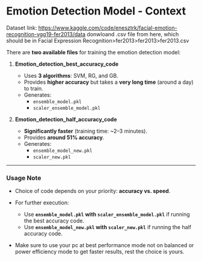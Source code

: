 # Emotion Detection Model - Context

Dataset link: https://www.kaggle.com/code/enesztrk/facial-emotion-recognition-vgg19-fer2013/data
donwloand .csv file from here, which should be in Facial Expression Recognition>fer2013>fer2013>fer2013.csv 

There are **two available files** for training the emotion detection model:

1. **Emotion_detection_best_accuracy_code**
   - Uses **3 algorithms**: SVM, RG, and GB.
   - Provides **higher accuracy** but takes a **very long time** (around a day) to train.
   - Generates:
     - `ensemble_model.pkl`
     - `scaler_ensemble_model.pkl`

2. **Emotion_detection_half_accuracy_code**
   - **Significantly faster** (training time: ~2–3 minutes).
   - Provides **around 51% accuracy**.
   - Generates:
     - `ensemble_model_new.pkl`
     - `scaler_new.pkl`

---

### Usage Note
- Choice of code depends on your priority: **accuracy vs. speed**.
- For further execution:
  - Use **`ensemble_model.pkl` with `scaler_ensemble_model.pkl`** if running the best accuracy code.
  - Use **`ensemble_model_new.pkl` with `scaler_new.pkl`** if running the half accuracy code.

- Make sure to use your pc at best performance mode not on balanced or power efficiency mode to get faster results, rest the choice is yours.